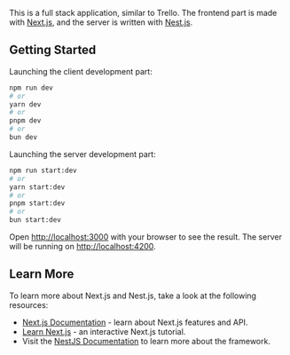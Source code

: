 This is a full stack application, similar to Trello. The frontend part is made with [Next.js](https://nextjs.org), and the server is written with [Nest.js](https://nestjs.com/).

## Getting Started

Launching the client development part:

```bash
npm run dev
# or
yarn dev
# or
pnpm dev
# or
bun dev
```

Launching the server development part:

```bash
npm run start:dev
# or
yarn start:dev
# or
pnpm start:dev
# or
bun start:dev
```

Open [http://localhost:3000](http://localhost:3000) with your browser to see the result. The server will be running on [http://localhost:4200](http://localhost:4200).

## Learn More

To learn more about Next.js and Nest.js, take a look at the following resources:

- [Next.js Documentation](https://nextjs.org/docs) - learn about Next.js features and API.
- [Learn Next.js](https://nextjs.org/learn) - an interactive Next.js tutorial.
- Visit the [NestJS Documentation](https://docs.nestjs.com) to learn more about the framework.
